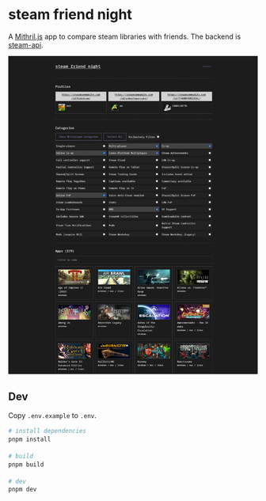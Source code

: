 # steam friend night

A [Mithril.js](https://mithril.js.org) app to compare steam libraries with friends. The backend is [steam-api](https://github.com/kevinfiol/steam-api).

![screenshot](/screenshot.png)

## Dev

Copy `.env.example` to `.env`.

```bash
# install dependencies
pnpm install

# build
pnpm build

# dev
pnpm dev
```